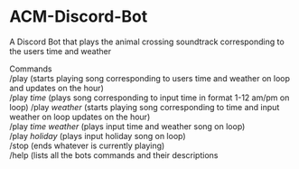 # ACM-Discord-Bot
A Discord Bot that plays the animal crossing soundtrack corresponding to the users time and weather

Commands                                                                                                                                    
/play (starts playing song corresponding to users time and weather on loop and updates on the hour)                                                     
/play *time* (plays song corresponding to input time in format 1-12 am/pm on loop)
/play *weather* (starts playing song corresponding to time and input weather on loop updates on the hour)                                                                 
/play *time* *weather* (plays input time and weather song on loop)                                                                                    
/play *holiday* (plays input holiday song on loop)                                                                                            
/stop (ends whatever is currently playing)                                                                                            
/help (lists all the bots commands and their descriptions                                                                                   

